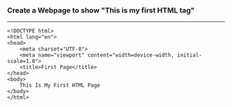 ### Create a Webpage to show "This is my first HTML tag"
<hr>


```
<!DOCTYPE html>
<html lang="en">
<head>
    <meta charset="UTF-8">
    <meta name="viewport" content="width=device-width, initial-scale=1.0">
    <title>First Page</title>
</head>
<body>
    This Is My First HTML Page
</body>
</html>
```